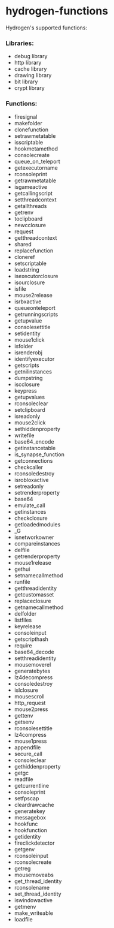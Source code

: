 # hydrogen-functions
Hydrogen's supported functions:

### Libraries:
- debug library
- http library
- cache library
- drawing library
- bit library
- crypt library

### Functions:
- firesignal
- makefolder
- clonefunction
- setrawmetatable
- isscriptable
- hookmetamethod
- consolecreate
- queue_on_teleport
- getexecutorname
- rconsoleprint
- getrawmetatable
- isgameactive
- getcallingscript
- setthreadcontext
- getallthreads
- getrenv
- toclipboard
- newcclosure
- request
- getthreadcontext
- shared
- replacefunction
- cloneref
- setscriptable
- loadstring
- isexecutorclosure
- isourclosure
- isfile
- mouse2release
- isrbxactive
- queueonteleport
- getrunningscripts
- getupvalue
- consolesettitle
- setidentity
- mouse1click
- isfolder
- isrenderobj
- identifyexecutor
- getscripts
- getnilinstances
- dumpstring
- iscclosure
- keypress
- getupvalues
- rconsoleclear
- setclipboard
- isreadonly
- mouse2click
- sethiddenproperty
- writefile
- base64_encode
- getinstancetable
- is_synapse_function
- getconnections
- checkcaller
- rconsoledestroy
- isrobloxactive
- setreadonly
- setrenderproperty
- base64
- emulate_call
- getinstances
- checkclosure
- getloadedmodules
- _G
- isnetworkowner
- compareinstances
- delfile
- getrenderproperty
- mouse1release
- gethui
- setnamecallmethod
- runfile
- getthreadidentity
- getcustomasset
- replaceclosure
- getnamecallmethod
- delfolder
- listfiles
- keyrelease
- consoleinput
- getscripthash
- require
- base64_decode
- setthreadidentity
- mousemoverel
- generatebytes
- lz4decompress
- consoledestroy
- islclosure
- mousescroll
- http_request
- mouse2press
- gettenv
- getsenv
- rconsolesettitle
- lz4compress
- mouse1press
- appendfile
- secure_call
- consoleclear
- gethiddenproperty
- getgc
- readfile
- getcurrentline
- consoleprint
- setfpscap
- cleardrawcache
- generatekey
- messagebox
- hookfunc
- hookfunction
- getidentity
- fireclickdetector
- getgenv
- rconsoleinput
- rconsolecreate
- getreg
- mousemoveabs
- get_thread_identity
- rconsolename
- set_thread_identity
- iswindowactive
- getmenv
- make_writeable
- loadfile
